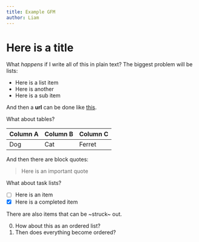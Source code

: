 ```yaml
---
title: Example GFM
author: Liam
---
```



Here is a title
===============

What _happens_ if I write all of this in plain text? The biggest problem will be lists:

+ Here is a list item
+ Here is another
 + Here is a sub item

And then a **url** can be done like [this](https://www.google.com).

What about tables?

|Column A|Column B|Column C|
|:-------|:-------|:-------|
|Dog     |Cat     |Ferret  |

And then there are block quotes:

> Here is an important quote

What about task lists?

+ [ ] Here is an item
+ [x] Here is a completed item

There are also items that can be ~struck~ out.

0. How about this as an ordered list?
0. Then does everything become ordered?
